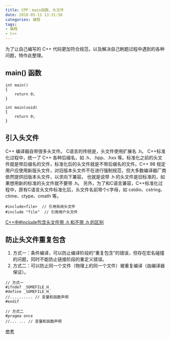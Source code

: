 ```yaml
---
title: CPP：main函数、头文件
date: 2018-05-11 13:31:58
categories: 编程
tags:
- 编程
- C++
---
```


为了让自己编写的 C++ 代码更加符合规范，以及解决自己刷题过程中遇到的各种问题，特作此整理。

## main() 函数
```
int main()
{
    return 0;
}

int main(void)
{
    return 0;
}
```

## 引入头文件
C++ 编译器自带很多头文件。
C语言的传统是，头文件使用扩展名 .h。
C++标准化过程中，统一了 C++ 各种后缀名，如 .h、.hpp、.hxx 等。标准化之前的头文件就是带后缀名的文件，标准化后的头文件就是不带后缀名的文件。C++ 98 规定用户应使用新版头文件，对旧版本头文件不在进行强制规范，但大多数编译器厂商依然提供旧版本头文件，以求向下兼容。
也就是说带 .h 的头文件是旧标准的，如果想用新的标准的头文件就不要带 .h。
另外，为了和C语言兼容，C++标准化过程中，原有C语言头文件标准化后，头文件名前带个c字母，如 cstdio、cstring、ctime、ctype、cmath 等。

```
#include<file>  // 引用系统头文件
#include "file"  // 引用用户头文件
```
[C++中#include包含头文件带 .h 和不带 .h 的区别](https://blog.csdn.net/jiafu1115/article/details/8976739)

## 防止头文件重复包含
1. 方式一：条件编译，可以防止编译阶段的“重复包含”的错误，但存在宏名碰撞的问题，同时不能防止链接阶段的重定义错误。
2. 方式二：可以防止同一个文件（物理上的同一个文件）被重复编译（由编译器保证）。

```
// 方式一
#ifndef _SOMEFILE_H_
#define _SOMEFILE_H_
//.......... // 变量和函数声明
#endif

// 方式二
#pragma once
//... ... // 变量和函数声明
```
[参考](https://blog.csdn.net/lixungogogo/article/details/50992298)


